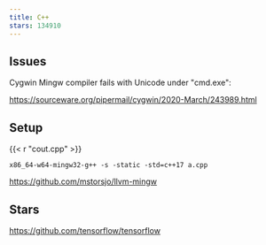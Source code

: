```yaml
---
title: C++
stars: 134910
---
```


## Issues

Cygwin Mingw compiler fails with Unicode under "cmd.exe":

<https://sourceware.org/pipermail/cygwin/2020-March/243989.html>

## Setup

{{< r "cout.cpp" >}}

~~~
x86_64-w64-mingw32-g++ -s -static -std=c++17 a.cpp
~~~

<https://github.com/mstorsjo/llvm-mingw>

## Stars

<https://github.com/tensorflow/tensorflow>
